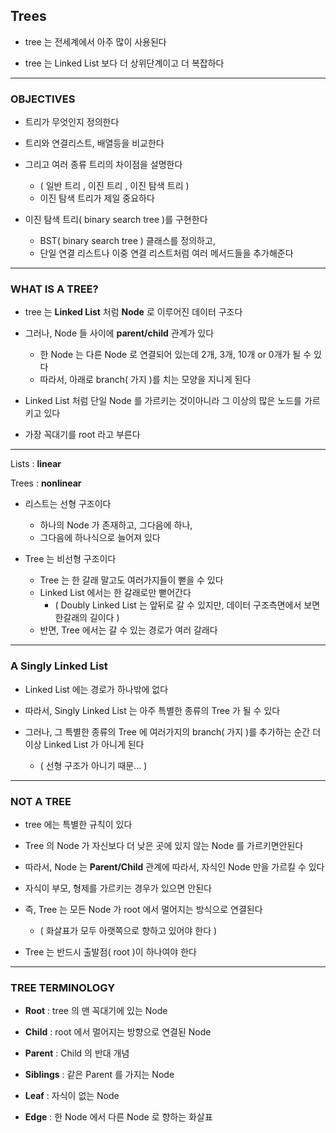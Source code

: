 ## Trees

- tree 는 전세계에서 아주 많이 사용된다


- tree 는 Linked List 보다 더 상위단계이고 더 복잡하다

---

### OBJECTIVES

- 트리가 무엇인지 정의한다


- 트리와 연결리스트, 배열등을 비교한다


- 그리고 여러 종류 트리의 차이점을 설명한다
  - ( 일반 트리 , 이진 트리 , 이진 탐색 트리 )
  - 이진 탐색 트리가 제일 중요하다


- 이진 탐색 트리( binary search tree )를 구현한다
  - BST( binary search tree ) 클래스를 정의하고,
  - 단일 연결 리스트나 이중 연결 리스트처럼 여러 메서드들을 추가해준다

---

### WHAT IS A TREE?

- tree 는 **Linked List** 처럼 **Node** 로 이루어진 데이터 구조다


- 그러나, Node 들 사이에 **parent/child** 관계가 있다
  - 한 Node 는 다른 Node 로 연결되어 있는데 2개, 3개, 10개 or 0개가 될 수 있다
  - 따라서, 아래로 branch( 가지 )를 치는 모양을 지니게 된다


- Linked List 처럼 단일 Node 를 가르키는 것이아니라 그 이상의 많은 노드를 가르키고 있다


- 가장 꼭대기를 root 라고 부른다

---

Lists : **linear**


Trees : **nonlinear**


- 리스트는 선형 구조이다
  - 하나의 Node 가 존재하고, 그다음에 하나, 
  - 그다음에 하나식으로 늘어져 있다


- Tree 는 비선형 구조이다
  - Tree 는 한 갈래 말고도 여러가지들이 뻗을 수 있다
  - Linked List 에서는 한 갈래로만 뻗어간다
    - ( Doubly Linked List 는 앞뒤로 갈 수 있지만, 데이터 구조측면에서 보면 한갈래의 길이다 )
  - 반면, Tree 에서는 갈 수 있는 경로가 여러 갈래다

---

### A Singly Linked List

- Linked List 에는 경로가 하나밖에 없다


- 따라서, Singly Linked List 는 아주 특별한 종류의 Tree 가 될 수 있다


- 그러나, 그 특별한 종류의 Tree 에 여러가지의 branch( 가지 )를 추가하는 순간 더이상 Linked List 가 아니게 된다
  - ( 선형 구조가 아니기 때문... )

---

### NOT A TREE

- tree 에는 특별한 규칙이 있다


- Tree 의 Node 가 자신보다 더 낮은 곳에 있지 않는 Node 를 가르키면안된다


- 따라서, Node 는 **Parent/Child** 관계에 따라서, 자식인 Node 만을 가르킬 수 있다


- 자식이 부모, 형제를 가르키는 경우가 있으면 안된다


- 즉, Tree 는 모든 Node 가 root 에서 멀어지는 방식으로 연결된다
  - ( 화살표가 모두 아랫쪽으로 향하고 있어야 한다 )


- Tree 는 반드시 출발점( root )이 하나여야 한다

---

### TREE TERMINOLOGY

- **Root** : tree 의 맨 꼭대기에 있는 Node


- **Child** : root 에서 멀어지는 방향으로 연결된 Node


- **Parent** : Child 의 반대 개념


- **Siblings** : 같은 Parent 를 가지는 Node


- **Leaf** : 자식이 없는 Node


- **Edge** : 한 Node 에서 다른 Node 로 향하는 화살표